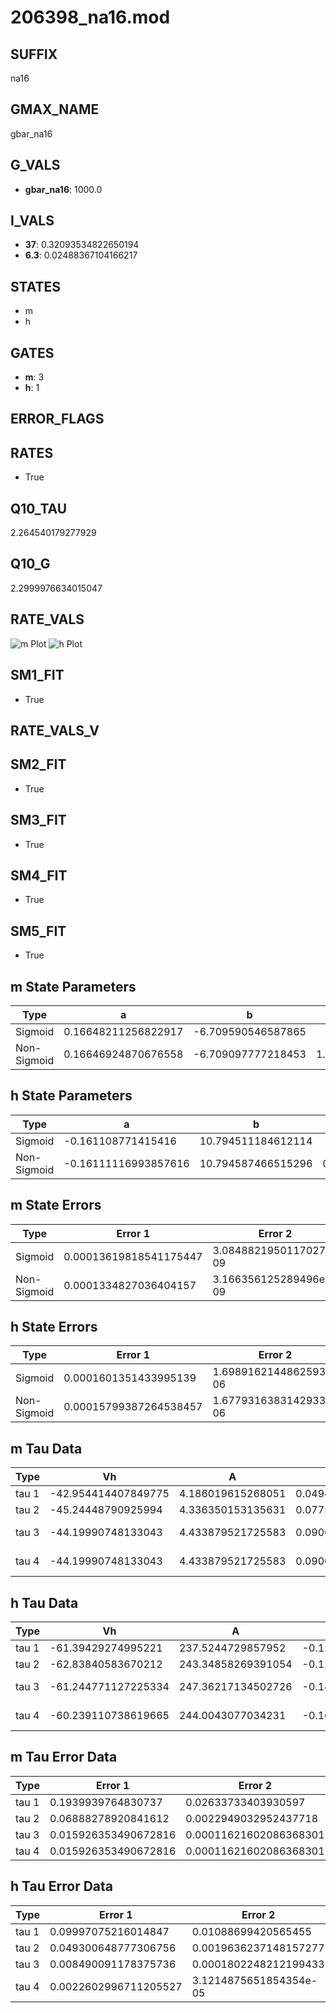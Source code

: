 # 206398_na16.mod

## SUFFIX

na16

## GMAX_NAME

gbar_na16

## G_VALS

- **gbar_na16**: 1000.0

## I_VALS

- **37**: 0.32093534822650194
- **6.3**: 0.02488367104166217

## STATES

- m
- h

## GATES

- **m**: 3
- **h**: 1

## ERROR_FLAGS


## RATES

- True

## Q10_TAU

2.264540179277929

## Q10_G

2.2999976634015047

## RATE_VALS

![m Plot](/Users/pbozelos/Dropbox/icg-Chai-Panos/supermodels/output_markdown_files/Na/206398_na16.mod/images/m.png)
![h Plot](/Users/pbozelos/Dropbox/icg-Chai-Panos/supermodels/output_markdown_files/Na/206398_na16.mod/images/h.png)

## SM1_FIT

- True

## RATE_VALS_V

## SM2_FIT

- True

## SM3_FIT

- True

## SM4_FIT

- True

## SM5_FIT

- True

## m State Parameters

| Type | a | b | c | d |
| --- | --- | --- | --- | --- |
| Sigmoid | 0.16648211256822917 | -6.709590546587865 |
| Non-Sigmoid | 0.16646924870676558 | -6.709097777218453 | 1.0000336031293593 | -2.1099409779801494e-05 |

## h State Parameters

| Type | a | b | c | d |
| --- | --- | --- | --- | --- |
| Sigmoid | -0.161108771415416 | 10.794511184612114 |
| Non-Sigmoid | -0.16111116993857616 | 10.794587466515296 | 0.9999836479870663 | -7.350725578777242e-06 |

## m State Errors

| Type | Error 1 | Error 2 | Error 3 |
| --- | --- | --- | --- |
| Sigmoid | 0.00013619818541175447 | 3.0848821950117027e-09 | 7.945558811494106e-05 |
| Non-Sigmoid | 0.0001334827036404157 | 3.166356125289496e-09 | 7.787142456309312e-05 |

## h State Errors

| Type | Error 1 | Error 2 | Error 3 |
| --- | --- | --- | --- |
| Sigmoid | 0.0001601351433995139 | 1.6989162144862593e-06 | 0.00013972244026634538 |
| Non-Sigmoid | 0.00015799387264538457 | 1.6779316383142933e-06 | 0.00013785412099122233 |

## m Tau Data

| Type | Vh | A | b1 | b2 | c1 | c2 | d1 | d2 | e1 | e2 |
| --- | --- | --- | --- | --- | --- | --- | --- | --- | --- | --- |
| tau 1 | -42.954414407849775 | 4.186019615268051 | 0.049452706878568085 | 0.047774082458796344 |
| tau 2 | -45.24448790925994 | 4.336350153135631 | 0.07750878655957479 | 0.0007690116990698728 | 0.05688717281455758 | -0.0002587445538272153 |
| tau 3 | -44.19990748133043 | 4.433879521725583 | 0.0906831858289518 | 0.0016451340109113872 | 1.2759219131197487e-05 | 0.06929273318364433 | -0.0006150542912288776 | 2.076495522282947e-06 |
| tau 4 | -44.19990748133043 | 4.433879521725583 | 0.0906831858289518 | 0.0016451340109113872 | 1.2759219131197487e-05 | 0.0 | 0.06929273318364433 | -0.0006150542912288776 | 2.076495522282947e-06 | 0.0 |

## h Tau Data

| Type | Vh | A | b1 | b2 | c1 | c2 | d1 | d2 | e1 | e2 |
| --- | --- | --- | --- | --- | --- | --- | --- | --- | --- | --- |
| tau 1 | -61.39429274995221 | 237.5244729857952 | -0.11497695251832286 | -0.10268648839238362 |
| tau 2 | -62.83840583670212 | 243.34858269391054 | -0.11820981349705154 | 0.0005686520566704411 | -0.14429054918197223 | -0.0019618911480565084 |
| tau 3 | -61.244771127225334 | 247.36217134502726 | -0.14992433060738508 | 0.001787148702715837 | -7.47337672350841e-06 | -0.13838270582167445 | -0.00242433820830054 | -1.9059779663594704e-05 |
| tau 4 | -60.239110738619665 | 244.0043077034231 | -0.16419293740499466 | 0.0025214131873399722 | -1.8877739712694823e-05 | 5.265992121974443e-08 | -0.12102743082828454 | -0.0013817322758582207 | 6.191697964003234e-07 | 8.660663905051034e-08 |

## m Tau Error Data

| Type | Error 1 | Error 2 | Error 3 |
| --- | --- | --- | --- |
| tau 1 | 0.1939939764830737 | 0.02633733403930597 | 0.09673113466659954 |
| tau 2 | 0.06888278920841612 | 0.0022949032952437718 | 0.03434699612805584 |
| tau 3 | 0.015926353490672816 | 0.00011621602086368301 | 0.007941350923277546 |
| tau 4 | 0.015926353490672816 | 0.00011621602086368301 | 0.007941350923277546 |

## h Tau Error Data

| Type | Error 1 | Error 2 | Error 3 |
| --- | --- | --- | --- |
| tau 1 | 0.09997075216014847 | 0.01088699420565455 | 0.07740274923287767 |
| tau 2 | 0.049300648777306756 | 0.0019636237148157277 | 0.038171221801102266 |
| tau 3 | 0.008490091178375736 | 0.0001802248212199433 | 0.0065734865872705455 |
| tau 4 | 0.0022602996711205527 | 3.1214875651854354e-05 | 0.0017500459369819766 |

